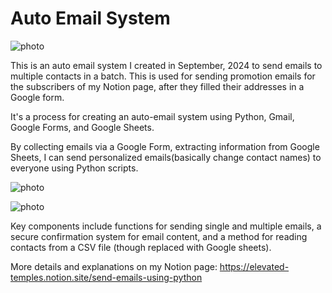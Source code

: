 # Auto Email System

![photo](email.png)

This is an auto email system I created in September, 2024 to send emails to multiple contacts in a batch. This is used for sending promotion emails for the subscribers of my Notion page, after they filled their addresses in a Google form.

It's a process for creating an auto-email system using Python, Gmail, Google Forms, and Google Sheets. 

By collecting emails via a Google Form, extracting information from Google Sheets, I can send personalized emails(basically change contact names) to everyone using Python scripts. 

![photo](form.png)

![photo](sheet.png)

Key components include functions for sending single and multiple emails, a secure confirmation system for email content, and a method for reading contacts from a CSV file (though replaced with Google sheets).


More details and explanations on my Notion page: https://elevated-temples.notion.site/send-emails-using-python
